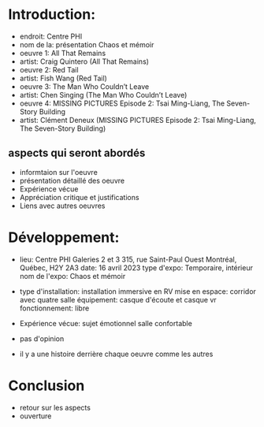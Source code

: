 # Introduction:


* endroit: Centre PHI
* nom de la: présentation Chaos et mémoir
* oeuvre 1:  All That Remains
* artist: Craig Quintero (All That Remains)
* oeuvre 2: Red Tail
* artist: Fish Wang (Red Tail)
* oeuvre 3: The Man Who Couldn’t Leave
* artist: Chen Singing (The Man Who Couldn’t Leave)
* oeuvre 4: MISSING PICTURES Episode 2: Tsai Ming-Liang, The Seven-Story Building
* artist:  Clément Deneux (MISSING PICTURES Episode 2: Tsai Ming-Liang, The Seven-Story Building)

## aspects qui seront abordés
* informtaion sur l'oeuvre
* présentation détaillé des oeuvre
* Expérience vécue
* Appréciation critique et justifications
* Liens avec autres oeuvres


# Développement:

* lieu: Centre PHI Galeries 2 et 3 315, rue Saint-Paul Ouest Montréal, Québec, H2Y 2A3
date: 16 avril 2023
type d'expo: Temporaire, intérieur
nom de l'expo: Chaos et mémoir

* type d'installation: installation immersive en RV
  mise en espace: corridor avec quatre salle
  équipement: casque d'écoute et casque vr
  fonctionnement: libre
  
* Expérience vécue: sujet émotionnel salle confortable

* pas d'opinion

* il y a une histoire derrière chaque oeuvre comme les autres

# Conclusion

* retour sur les aspects
* ouverture


